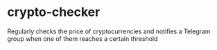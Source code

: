 # crypto-checker
Regularly checks the price of cryptocurrencies and notifies a Telegram group when one of them reaches a certain threshold
